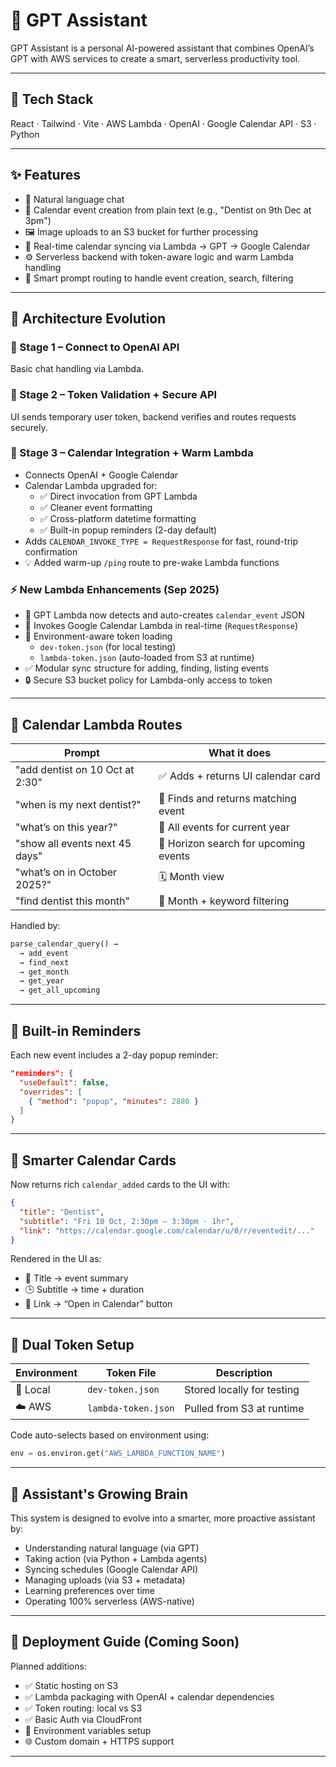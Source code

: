 # 🧠 GPT Assistant

GPT Assistant is a personal AI-powered assistant that combines OpenAI’s GPT with AWS services to create a smart, serverless productivity tool.

---

## 🧰 Tech Stack

React · Tailwind · Vite · AWS Lambda · OpenAI · Google Calendar API · S3 · Python

---

## ✨ Features

- 🧠 Natural language chat  
- 📆 Calendar event creation from plain text (e.g., "Dentist on 9th Dec at 3pm")  
- 🖼️ Image uploads to an S3 bucket for further processing  
- 🔄 Real-time calendar syncing via Lambda → GPT → Google Calendar  
- ⚙️ Serverless backend with token-aware logic and warm Lambda handling  
- 🧠 Smart prompt routing to handle event creation, search, filtering  

---

## 🧱 Architecture Evolution

### 🧪 Stage 1 – Connect to OpenAI API

Basic chat handling via Lambda.

### 🔐 Stage 2 – Token Validation + Secure API

UI sends temporary user token, backend verifies and routes requests securely.

### 🚀 Stage 3 – Calendar Integration + Warm Lambda

- Connects OpenAI + Google Calendar  
- Calendar Lambda upgraded for:
  - ✅ Direct invocation from GPT Lambda
  - ✅ Cleaner event formatting
  - ✅ Cross-platform datetime formatting
  - ✅ Built-in popup reminders (2-day default)
- Adds `CALENDAR_INVOKE_TYPE = RequestResponse` for fast, round-trip confirmation  
- 💡 Added warm-up `/ping` route to pre-wake Lambda functions

### ⚡️ New Lambda Enhancements (Sep 2025)

- 🧠 GPT Lambda now detects and auto-creates `calendar_event` JSON  
- 🔁 Invokes Google Calendar Lambda in real-time (`RequestResponse`)  
- 🎯 Environment-aware token loading  
  - `dev-token.json` (for local testing)  
  - `lambda-token.json` (auto-loaded from S3 at runtime)  
- ✅ Modular sync structure for adding, finding, listing events  
- 🔒 Secure S3 bucket policy for Lambda-only access to token  

---

## 🔧 Calendar Lambda Routes

| Prompt                          | What it does                                 |
|---------------------------------|-----------------------------------------------|
| "add dentist on 10 Oct at 2:30" | ✅ Adds + returns UI calendar card            |
| "when is my next dentist?"      | 📅 Finds and returns matching event           |
| "what’s on this year?"          | 📆 All events for current year                |
| "show all events next 45 days"  | 🔭 Horizon search for upcoming events         |
| "what’s on in October 2025?"    | 🗓️ Month view                                |
| "find dentist this month"       | 🔎 Month + keyword filtering                  |

Handled by:

```python
parse_calendar_query() → 
  → add_event  
  → find_next  
  → get_month  
  → get_year  
  → get_all_upcoming
```

---

## 🔔 Built-in Reminders

Each new event includes a 2-day popup reminder:

```json
"reminders": {
  "useDefault": false,
  "overrides": [
    { "method": "popup", "minutes": 2880 }
  ]
}
```

---

## 🧠 Smarter Calendar Cards

Now returns rich `calendar_added` cards to the UI with:

```json
{
  "title": "Dentist",
  "subtitle": "Fri 10 Oct, 2:30pm – 3:30pm · 1hr",
  "link": "https://calendar.google.com/calendar/u/0/r/eventedit/..."
}
```

Rendered in the UI as:

- 📌 Title → event summary  
- 🕒 Subtitle → time + duration  
- 🔗 Link → “Open in Calendar” button  

---

## 🔐 Dual Token Setup

| Environment | Token File          | Description                  |
|-------------|---------------------|------------------------------|
| 🧪 Local     | `dev-token.json`     | Stored locally for testing   |
| ☁️ AWS       | `lambda-token.json`  | Pulled from S3 at runtime    |

Code auto-selects based on environment using:

```python
env = os.environ.get("AWS_LAMBDA_FUNCTION_NAME")
```

---

## 🧩 Assistant's Growing Brain

This system is designed to evolve into a smarter, more proactive assistant by:

- Understanding natural language (via GPT)  
- Taking action (via Python + Lambda agents)  
- Syncing schedules (Google Calendar API)  
- Managing uploads (via S3 + metadata)  
- Learning preferences over time  
- Operating 100% serverless (AWS-native)  

---

## 🚀 Deployment Guide (Coming Soon)

Planned additions:

- ✅ Static hosting on S3  
- ✅ Lambda packaging with OpenAI + calendar dependencies  
- ✅ Token routing: local vs S3  
- ✅ Basic Auth via CloudFront  
- 🔐 Environment variables setup  
- 🌐 Custom domain + HTTPS support  

---
